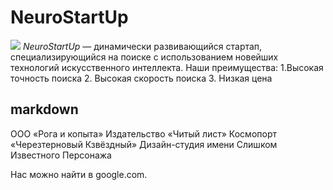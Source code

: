 # NeuroStartUp
![](https://netology-code.github.io/git-homeworks/introduction/assets/logo.png)
*NeuroStartUp* — динамически развивающийся стартап, специализирующийся на поиске с использованием новейших технологий искусственного интеллекта.
Наши преимущества:
1.Высокая точность поиска
2. Высокая скорость поиска
3. Низкая цена




 ## markdown
 ООО «Рога и копыта»
 Издательство «Читый лист»
 Космопорт «Черезтерновый Кзвёздный»
 Дизайн-студия имени Слишком Известного Персонажа

Нас можно найти в google.com.